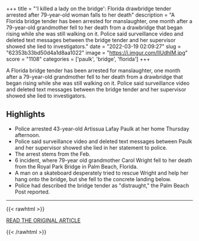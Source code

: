 +++
title = "'I killed a lady on the bridge': Florida drawbridge tender arrested after 79-year-old woman falls to her death"
description = "A Florida bridge tender has been arrested for manslaughter, one month after a 79-year-old grandmother fell to her death from a drawbridge that began rising while she was still walking on it. Police said surveillance video and deleted text messages between the bridge tender and her supervisor showed she lied to investigators."
date = "2022-03-19 02:09:27"
slug = "62353b33bd50d4a1d8aa1022"
image = "https://i.imgur.com/lIUdhIM.jpg"
score = "1108"
categories = ['paulk', 'bridge', 'florida']
+++

A Florida bridge tender has been arrested for manslaughter, one month after a 79-year-old grandmother fell to her death from a drawbridge that began rising while she was still walking on it. Police said surveillance video and deleted text messages between the bridge tender and her supervisor showed she lied to investigators.

## Highlights

- Police arrested 43-year-old Artissua Lafay Paulk at her home Thursday afternoon.
- Police said surveillance video and deleted text messages between Paulk and her supervisor showed she lied in her statement to police.
- The arrest stems from the Feb.
- 6 incident, where 79-year old grandmother Carol Wright fell to her death from the Royal Park Bridge in Palm Beach, Florida.
- A man on a skateboard desperately tried to rescue Wright and help her hang onto the bridge, but she fell to the concrete landing below.
- Police had described the bridge tender as "distraught," the Palm Beach Post reported.

---

{{< rawhtml >}}
  <p class="article-category">
    <a target="_blank" href="https://www.fox13news.com/news/florida-drawbridge-death-bridge-tender-arrested-for-manslaughter-after-79-year-old-woman-dies-in-fall?fbclid=IwAR01FSmcYvFBpbYQOnPnA7kkb-hpSBKTB6Rxafv2_GWbzjLBkorhYcrZK-k">READ THE ORIGINAL ARTICLE</a>
  </p>
{{< /rawhtml >}}
